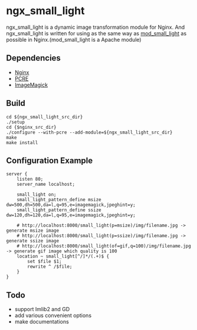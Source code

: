 ngx_small_light
==================

ngx_small_light is a dynamic image transformation module for Nginx.
And ngx_small_light is written for using as the same way as [mod_small_light](http://code.google.com/p/smalllight/) as possible in Nginx.(mod_small_light is a Apache module)

## Dependencies

  - [Nginx](http://nginx.org/)
  - [PCRE](http://www.pcre.org/)
  - [ImageMagick](http://www.imagemagick.org/script/index.php)

## Build

    cd ${ngx_small_light_src_dir}
    ./setup
    cd {$nginx_src_dir}
    ./configure --with-pcre --add-module=${ngx_small_light_src_dir}
    make
    make install

## Configuration Example

    server {
        listen 80;
        server_name localhost;

        small_light on;
        small_light_pattern_define msize dw=500,dh=500,da=l,q=95,e=imagemagick,jpeghint=y;
        small_light_pattern_define ssize dw=120,dh=120,da=l,q=95,e=imagemagick,jpeghint=y;

        # http://localhost:8000/small_light(p=msize)/img/filename.jpg -> generate msize image
        # http://localhost:8000/small_light(p=ssize)/img/filename.jpg -> generate ssize image
        # http://localhost:8000/small_light(of=gif,q=100)/img/filename.jpg -> generate gif image which quality is 100
        location ~ small_light[^/]*/(.+)$ {
            set $file $1;
            rewrite ^ /$file;
        }
    } 

## Todo

  - support Imlib2 and GD
  - add various convenient options
  - make documentations
